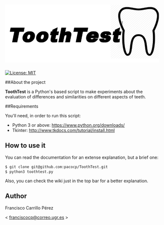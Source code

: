 ![Logo](https://github.com/pacocp/ToothTest/blob/master/Logo/logo.png)
============================
[![License: MIT](https://img.shields.io/badge/license-MIT-blue.svg)](https://opensource.org/licenses/MIT)

##About the project

**ToothTest** is a Python's based script to make experiments about the evaluation of differences and similarities on different aspects
of teeth.

##Requirements

You'll need, in order to run this script:

- Python 3 or above: https://www.python.org/downloads/
- Tkinter: http://www.tkdocs.com/tutorial/install.html

## How to use it

You can read the documentation for an extense explanation, but a brief one:

```
$ git clone git@github.com:pacocp/ToothTest.git
$ python3 toothtest.py

```

Also, you can check the wiki just in the top bar for a better explanation.
## Author

Francisco Carrillo Pérez

< franciscocp@correo.ugr.es >

